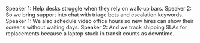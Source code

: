 Speaker 1: Help desks struggle when they rely on walk-up bars.
Speaker 2: So we bring support into chat with triage bots and escalation keywords.
Speaker 1: We also schedule video office hours so new hires can show their screens without waiting days.
Speaker 2: And we track shipping SLAs for replacements because a laptop stuck in transit counts as downtime.
